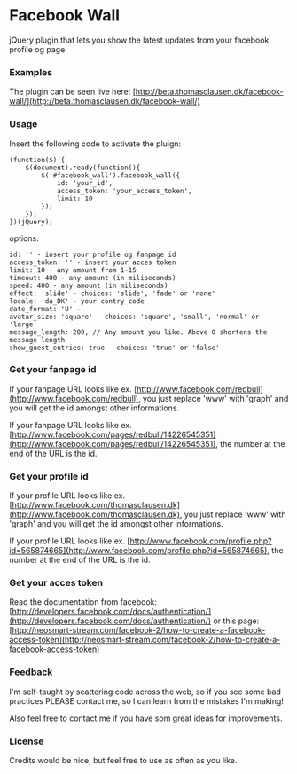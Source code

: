 # Facebook Wall

jQuery plugin that lets you show the latest updates from your facebook profile og page.

### Examples

The plugin can be seen live here: [http://beta.thomasclausen.dk/facebook-wall/](http://beta.thomasclausen.dk/facebook-wall/)

### Usage

Insert the following code to activate the pluign:

    (function($) {
        $(document).ready(function(){
            $('#facebook_wall').facebook_wall({
                id: 'your_id',
                access_token: 'your_access_token',
                limit: 10
            });
        });
    })(jQuery);

options:

    id: '' - insert your profile og fanpage id
    access_token: '' - insert your acces token
    limit: 10 - any amount from 1-15
    timeout: 400 - any amount (in miliseconds)
    speed: 400 - any amount (in miliseconds)
    effect: 'slide' - choices: 'slide', 'fade' or 'none'
    locale: 'da_DK' - your contry code
    date_format: 'U' - 
    avatar_size: 'square' - choices: 'square', 'small', 'normal' or 'large'
    message_length: 200, // Any amount you like. Above 0 shortens the message length
    show_guest_entries: true - choices: 'true' or 'false'

### Get your fanpage id

If your fanpage URL looks like ex. [http://www.facebook.com/redbull](http://www.facebook.com/redbull), you just replace 'www' with 'graph' and you will get the id amongst other informations.

If your fanpage URL looks like ex. [http://www.facebook.com/pages/redbull/14226545351](http://www.facebook.com/pages/redbull/14226545351), the number at the end of the URL is the id.

### Get your profile id

If your profile URL looks like ex. [http://www.facebook.com/thomasclausen.dk](http://www.facebook.com/thomasclausen.dk), you just replace 'www' with 'graph' and you will get the id amongst other informations.

If your profile URL looks like ex. [http://www.facebook.com/profile.php?id=565874665](http://www.facebook.com/profile.php?id=565874665), the number at the end of the URL is the id.

### Get your acces token

Read the documentation from facebook: [http://developers.facebook.com/docs/authentication/](http://developers.facebook.com/docs/authentication/) or this page: [http://neosmart-stream.com/facebook-2/how-to-create-a-facebook-access-token](http://neosmart-stream.com/facebook-2/how-to-create-a-facebook-access-token)

### Feedback

I'm self-taught by scattering code across the web, so if you see some bad practices PLEASE contact me, so I can learn from the mistakes I'm making!

Also feel free to contact me if you have som great ideas for improvements.

### License

Credits would be nice, but feel free to use as often as you like.
